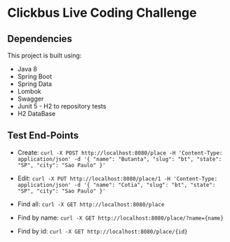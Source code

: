 # Clickbus Live Coding Challenge


## Dependencies

This project is built using:

- Java 8
- Spring Boot
- Spring Data
- Lombok
- Swagger
- Junit 5 - H2 to repository tests
- H2 DataBase

## Test End-Points 

- Create:
    ```curl -X POST http://localhost:8080/place -H 'Content-Type: application/json' -d '{ "name": "Butanta", "slug": "bt", "state": "SP", "city": "Sao Paulo" }'```

- Edit:
    ```curl -X PUT http://localhost:8080/place/1 -H 'Content-Type: application/json' -d '{ "name": "Cotia", "slug": "bt", "state": "SP", "city": "Sao Paulo" }'```

- Find all:
    ```curl -X GET http://localhost:8080/place```

- Find by name:
    ```curl -X GET http://localhost:8080/place/?name={name}```

- Find by id:
    ```curl -X GET http://localhost:8080/place/{id}```